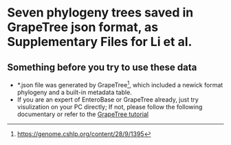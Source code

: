 # Seven phylogeny trees saved in GrapeTree json format, as Supplementary Files for Li et al.
## Something before you try to use these data
* *.json file was generated by GrapeTree[^GrapeTree], which included a newick format phylogeny and a built-in metadata table.
* If you are an expert of EnteroBase or GrapeTree already, just try visulization on your PC directly; If not, please follow the following documentary or refer to the [GrapeTree tutorial](https://enterobase.readthedocs.io/en/latest/grapetree/grapetree-tutorial-1.html "GrapeTree tutorial")


[^GrapeTree]: https://genome.cshlp.org/content/28/9/1395
